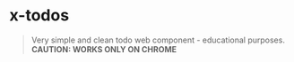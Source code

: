 # x-todos
> Very simple and clean todo web component - educational purposes. **CAUTION: WORKS ONLY ON CHROME**